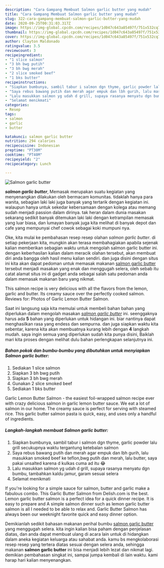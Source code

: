 ```yaml
---
description: "Cara Gampang Membuat Salmon garlic butter yang mudah"
title: "Cara Gampang Membuat Salmon garlic butter yang mudah"
slug: 322-cara-gampang-membuat-salmon-garlic-butter-yang-mudah
date: 2020-09-25T00:31:03.317Z
image: https://img-global.cpcdn.com/recipes/1d047c643a85497f/751x532cq70/salmon-garlic-butter-foto-resep-utama.jpg
thumbnail: https://img-global.cpcdn.com/recipes/1d047c643a85497f/751x532cq70/salmon-garlic-butter-foto-resep-utama.jpg
cover: https://img-global.cpcdn.com/recipes/1d047c643a85497f/751x532cq70/salmon-garlic-butter-foto-resep-utama.jpg
author: Clayton Maldonado
ratingvalue: 3.5
reviewcount: 3
recipeingredient:
- "1 slice salmon"
- "3 bh bwg putih"
- "3 bh bwg merah"
- "2 slice smoked beef"
- "1 bks butter"
recipeinstructions:
- "Siapkan bumbunya, sambil tabur i salmon dgn thyme, garlic powder lalu grill secukupnya waktu tergantung ketebalan salmon"
- "Saya rebus bawang putih dan merah agar empuk dan lbh gurih, lalu masukkan smoked beef ke teflon,bwg putih dan merah, lalu butter, saya pakai unsalted karena d kulkas cuma ad itu 😂"
- "Lalu masukkan salmon yg udah d grill, supaya rasanya menyatu dgn bumbu, tambahkan kaldu jamur, garam sesuai selera"
- "Selamat menikmati"
categories:
- Resep
tags:
- salmon
- garlic
- butter

katakunci: salmon garlic butter 
nutrition: 294 calories
recipecuisine: Indonesian
preptime: "PT30M"
cooktime: "PT40M"
recipeyield: "2"
recipecategory: Lunch

---
```



![Salmon garlic butter](https://img-global.cpcdn.com/recipes/1d047c643a85497f/751x532cq70/salmon-garlic-butter-foto-resep-utama.jpg)

<b><i>salmon garlic butter</i></b>, Memasak merupakan suatu kegiatan yang menyenangkan dilakukan oleh bermacam komunitas. tidaklah hanya para wanita, sebagian laki laki juga banyak yang tertarik dengan kegiatan ini. walaupun hanya untuk sekedar kebersamaan dengan kolega atau memang sudah menjadi passion dalam dirinya. tak heran dalam dunia masakan sekarang sedikit banyak ditemukan laki laki dengan ketrampilan memasak yang luar biasa, dan lumayan banyak juga kita melihat di banyak depot dan cafe yang mempunyai chef cowok sebagai koki mumpuni nya.

Oke, kita mulai ke pembahasan resep resep olahan <i>salmon garlic butter</i>. di setiap pekerjaan kita, mungkin akan terasa membahagiakan apabila sejenak kalian memberikan sebagian waktu untuk mengolah salmon garlic butter ini. dengan keberhasilan kalian dalam meracik olahan tersebut, akan membuat diri anda bangga oleh hasil menu kalian sendiri. dan juga disini dengan situs ini kita akan dapat pedoman untuk memasak makanan <u>salmon garlic butter</u> tersebut menjadi masakan yang enak dan menggugah selera, oleh sebab itu catat alamat situs ini di gadget anda sebagai salah satu pedoman anda dalam memasak makanan baru yang nikmat.

This salmon recipe is very delicious with all the flavors from the lemon, garlic and butter. Its creamy sauce over the perfectly cooked salmon. Reviews for: Photos of Garlic Lemon Butter Salmon.


Saat ini langsung saja kita memulai untuk membeli bahan bahan yang diperlukan dalam mengolah masakan <u><i>salmon garlic butter</i></u> ini. seenggaknya harus ada <b>5</b> bahan yang diperlukan untuk hidangan ini. biar nantinya dapat menghasilkan rasa yang endess dan sempurna. dan juga siapkan waktu kita sebentar, karena kita akan membuatnya kurang lebih dengan <b>4</b> langkah mudah. saya ingin semua yang diperlukan sudah kita punya disini, Baiklah mari kita proses dengan melihat dulu bahan perlengkapan selanjutnya ini.

<!--inarticleads1-->

##### Bahan pokok dan bumbu-bumbu yang dibutuhkan untuk menyiapkan Salmon garlic butter:

1. Sediakan 1 slice salmon
1. Siapkan 3 bh bwg putih
1. Siapkan 3 bh bwg merah
1. Gunakan 2 slice smoked beef
1. Sediakan 1 bks butter


Garlic Lemon Butter Salmon - the easiest foil-wrapped salmon recipe ever with crazy delicious salmon in garlic lemon butter sauce. We eat a lot of salmon in our home. The creamy sauce is perfect for serving with steamed rice. This garlic butter salmon pasta is quick, easy, and uses only a handful of ingredients. 

<!--inarticleads2-->

##### Langkah-langkah membuat Salmon garlic butter:

1. Siapkan bumbunya, sambil tabur i salmon dgn thyme, garlic powder lalu grill secukupnya waktu tergantung ketebalan salmon
1. Saya rebus bawang putih dan merah agar empuk dan lbh gurih, lalu masukkan smoked beef ke teflon,bwg putih dan merah, lalu butter, saya pakai unsalted karena d kulkas cuma ad itu 😂
1. Lalu masukkan salmon yg udah d grill, supaya rasanya menyatu dgn bumbu, tambahkan kaldu jamur, garam sesuai selera
1. Selamat menikmati


If you&#39;re looking for a simple sauce for salmon, butter and garlic make a fabulous combo. This Garlic Butter Salmon from Delish.com is the best. Lemon garlic butter salmon is a perfect idea for a quick dinner recipe. It is easy to prepare and A simple salmon dinner such as lemon garlic butter salmon is all I needed to be able to relax and. Garlic Butter Salmon has always been our weeknight favorite quick and easy dinner option. 

Demikianlah sedikit bahasan makanan perihal bumbu <u>salmon garlic butter</u> yang menggugah selera. kita ingin kalian bisa paham dengan penjelasan diatas, dan anda dapat membuat ulang di acara lain untuk di hidangkan dalam aneka kegiatan keluarga atau sahabat anda. kamu bs mengkolaborasi resep resep yang tertera diatas sesuai dengan selera anda, sehingga makanan <b>salmon garlic butter</b> ini bisa menjadi lebih lezat dan nikmat lagi. demikian pembahasan singkat ini, sampai jumpa kembali di lain waktu. kami harap hari kalian menyenangkan.
